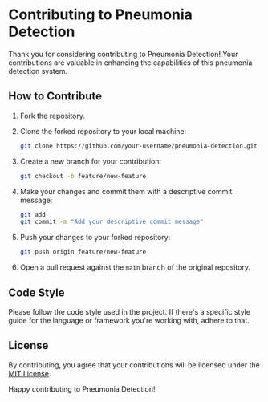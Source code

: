 # Contributing to Pneumonia Detection

Thank you for considering contributing to Pneumonia Detection! Your contributions are valuable in enhancing the capabilities of this pneumonia detection system.

## How to Contribute

1. Fork the repository.

2. Clone the forked repository to your local machine:

   ```bash
   git clone https://github.com/your-username/pneumonia-detection.git
   ```

3. Create a new branch for your contribution:

   ```bash
   git checkout -b feature/new-feature
   ```

4. Make your changes and commit them with a descriptive commit message:

   ```bash
   git add .
   git commit -m "Add your descriptive commit message"
   ```

5. Push your changes to your forked repository:

   ```bash
   git push origin feature/new-feature
   ```

6. Open a pull request against the `main` branch of the original repository.

## Code Style

Please follow the code style used in the project. If there's a specific style guide for the language or framework you're working with, adhere to that.

## License

By contributing, you agree that your contributions will be licensed under the [MIT License](LICENSE).

Happy contributing to Pneumonia Detection!

